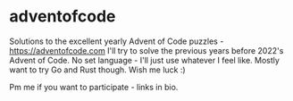 # adventofcode
Solutions to the excellent yearly Advent of Code puzzles - https://adventofcode.com
I'll try to solve the previous years before 2022's Advent of Code. No set language - I'll just use whatever I feel like. Mostly want to try Go and Rust though. Wish me luck :) 

Pm me if you want to participate - links in bio.
